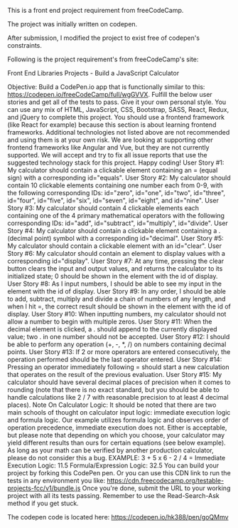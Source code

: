 This is a front end project requirement from freeCodeCamp.  

The project was initially written on codepen. 

After submission, I modified the project to exist free of codepen's constraints.

Following is the project requirement's from freeCodeCamp's site:

Front End Libraries Projects - Build a JavaScript Calculator

Objective: Build a CodePen.io app that is functionally similar to this: https://codepen.io/freeCodeCamp/full/wgGVVX.
Fulfill the below user stories and get all of the tests to pass. Give it your own personal style.
You can use any mix of HTML, JavaScript, CSS, Bootstrap, SASS, React, Redux, and jQuery to complete this project. You should use a frontend framework (like React for example) because this section is about learning frontend frameworks. Additional technologies not listed above are not recommended and using them is at your own risk. We are looking at supporting other frontend frameworks like Angular and Vue, but they are not currently supported. We will accept and try to fix all issue reports that use the suggested technology stack for this project. Happy coding!
User Story #1: My calculator should contain a clickable element containing an = (equal sign) with a corresponding id="equals".
User Story #2: My calculator should contain 10 clickable elements containing one number each from 0-9, with the following corresponding IDs: id="zero", id="one", id="two", id="three", id="four", id="five", id="six", id="seven", id="eight", and id="nine".
User Story #3: My calculator should contain 4 clickable elements each containing one of the 4 primary mathematical operators with the following corresponding IDs: id="add", id="subtract", id="multiply", id="divide".
User Story #4: My calculator should contain a clickable element containing a . (decimal point) symbol with a corresponding id="decimal".
User Story #5: My calculator should contain a clickable element with an id="clear".
User Story #6: My calculator should contain an element to display values with a corresponding id="display".
User Story #7: At any time, pressing the clear button clears the input and output values, and returns the calculator to its initialized state; 0 should be shown in the element with the id of display.
User Story #8: As I input numbers, I should be able to see my input in the element with the id of display.
User Story #9: In any order, I should be able to add, subtract, multiply and divide a chain of numbers of any length, and when I hit =, the correct result should be shown in the element with the id of display.
User Story #10: When inputting numbers, my calculator should not allow a number to begin with multiple zeros.
User Story #11: When the decimal element is clicked, a . should append to the currently displayed value; two . in one number should not be accepted.
User Story #12: I should be able to perform any operation (+, -, *, /) on numbers containing decimal points.
User Story #13: If 2 or more operators are entered consecutively, the operation performed should be the last operator entered.
User Story #14: Pressing an operator immediately following = should start a new calculation that operates on the result of the previous evaluation.
User Story #15: My calculator should have several decimal places of precision when it comes to rounding (note that there is no exact standard, but you should be able to handle calculations like 2 / 7 with reasonable precision to at least 4 decimal places).
Note On Calculator Logic: It should be noted that there are two main schools of thought on calculator input logic: immediate execution logic and formula logic. Our example utilizes formula logic and observes order of operation precedence, immediate execution does not. Either is acceptable, but please note that depending on which you choose, your calculator may yield different results than ours for certain equations (see below example). As long as your math can be verified by another production calculator, please do not consider this a bug.
EXAMPLE: 3 + 5 x 6 - 2 / 4 =
Immediate Execution Logic: 11.5
Formula/Expression Logic: 32.5
You can build your project by forking this CodePen pen. Or you can use this CDN link to run the tests in any environment you like: https://cdn.freecodecamp.org/testable-projects-fcc/v1/bundle.js
Once you're done, submit the URL to your working project with all its tests passing.
Remember to use the Read-Search-Ask method if you get stuck.

The codepen code is located here: https://codepen.io/hk388/pen/goQMmv

